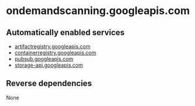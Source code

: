 # ondemandscanning.googleapis.com

## Automatically enabled services

* [artifactregistry.googleapis.com](../artifactregistry.googleapis.com/)
* [containerregistry.googleapis.com](../containerregistry.googleapis.com/)
* [pubsub.googleapis.com](../pubsub.googleapis.com/)
* [storage-api.googleapis.com](../storage-api.googleapis.com/)

## Reverse dependencies

None
